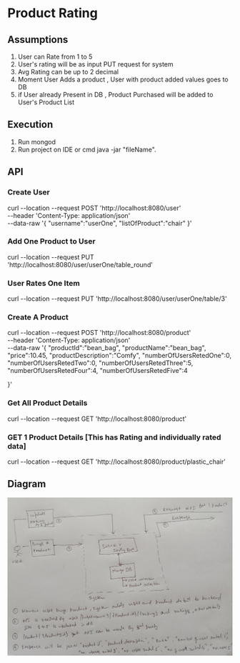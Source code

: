 # Product Rating 

## Assumptions

1) User can Rate from 1 to 5
2) User's rating will be as input PUT request for system
3) Avg Rating can be up to 2 decimal
4) Moment User Adds a product , User with product added values goes to DB
5) if User already Present in DB , Product Purchased will be added to User's Product List



## Execution

1) Run mongod
2) Run project on IDE or cmd java -jar "fileName".

## API

### Create User

curl --location --request POST 'http://localhost:8080/user' \
--header 'Content-Type: application/json' \
--data-raw '{
	"username":"userOne",
	"listOfProduct":"chair"
}'

### Add One Product to User

curl --location --request PUT 'http://localhost:8080/user/userOne/table_round'

### User Rates One Item

curl --location --request PUT 'http://localhost:8080/user/userOne/table/3'

### Create A Product

curl --location --request POST 'http://localhost:8080/product' \
--header 'Content-Type: application/json' \
--data-raw '{
	"productId":"bean_bag",
	"productName":"bean_bag",
	"price":10.45,
	"productDescription":"Comfy",
	"numberOfUsersRetedOne":0,
	"numberOfUsersRetedTwo":0,
	"numberOfUsersRetedThree":5,
	"numberOfUsersRetedFour":4,
	"numberOfUsersRetedFive":4
	
}'

### Get All Product Details

curl --location --request GET 'http://localhost:8080/product'


### GET 1 Product Details [This has Rating and individually rated data]

curl --location --request GET 'http://localhost:8080/product/plastic_chair'


## Diagram 

![image_comes_here](image.jpeg)
